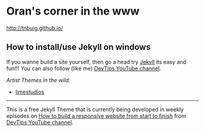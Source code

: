 # Oran's corner in the www

http://tnbuig.github.io/

## How to install/use Jekyll on windows

If you wanne build a site yourself, then go a head try [Jekyll](http://jekyll-windows.juthilo.com/) its easy and fun!!!
You can also follow (like me) [DevTips YouTube channel](http://youtube.com/devtipsfordesigners). 

_Artist Themes in the wild:_
- [limestudios](http://limestudios.net/)


---


This is a free Jekyll Theme that is currently being developed in weekly episodes on [How to build a responsive website from start to finish](https://www.youtube.com/playlist?list=PLqGj3iMvMa4KQZUkRjfwMmTq_f1fbxerI) from 
[DevTips YouTube channel](https://www.youtube.com/playlist?list=PLqGj3iMvMa4KQZUkRjfwMmTq_f1fbxerI). 



